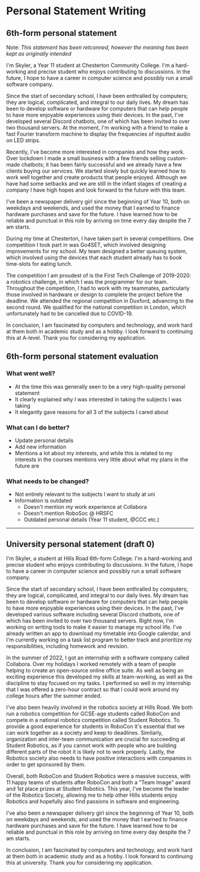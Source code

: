 # Personal Statement Writing

## 6th-form personal statement

<!-- spell-checker:words lockdown,chatbots,Duxford -->

Note: *This statement has been retconned, however the meaning has been kept as
originally intended*

I'm Skyler, a Year 11 student at Chesterton Community College. I'm a
hard-working and precise student who enjoys contributing to discussions. In the
future, I hope to have a career in computer science and possibly run a small
software company.

Since the start of secondary school, I have been enthralled by computers; they
are logical, complicated, and integral to our daily lives. My dream has been to
develop software or hardware for computers that can help people to have more
enjoyable experiences using their devices. In the past, I've developed several
Discord chatbots, one of which has been invited to over two thousand servers. At
the moment, I'm working with a friend to make a fast Fourier transform machine
to display the frequencies of inputted audio on LED strips.

Recently, I've become more interested in companies and how they work. Over
lockdown I made a small business with a few friends selling custom-made
chatbots; it has been fairly successful and we already have a few clients buying
our services. We started slowly but quickly learned how to work well together
and create products that people enjoyed. Although we have had some setbacks and
we are still in the infant stages of creating a company I have high hopes and
look forward to the future with this team.

I've been a newspaper delivery girl since the beginning of Year 10, both on
weekdays and weekends, and used the money that I earned to finance hardware
purchases and save for the future. I have learned how to be reliable and
punctual in this role by arriving on time every day despite the 7 am starts.

During my time at Chesterton, I have taken part in several competitions. One
competition I took part in was Go4SET, which involved designing improvements for
my school. My team designed a better queuing system, which involved using the
devices that each student already has to book time-slots for eating lunch.

The competition I am proudest of is the First Tech Challenge of 2019-2020: a
robotics challenge, in which I was the programmer for our team. Throughout the
competition, I had to work with my teammates, particularly those involved in
hardware or design to complete the project before the deadline. We attended the
regional competition in Duxford, advancing to the second round. We qualified for
the national competition in London, which unfortunately had to be cancelled due
to COVID-19.

In conclusion, I am fascinated by computers and technology, and work hard at
them both in academic study and as a hobby. I look forward to continuing this at
A-level. Thank you for considering my application.

## 6th-form personal statement evaluation

### What went well?

- At the time this was generally seen to be a very high-quality personal
  statement
- It clearly explained why I was interested in taking the subjects I was taking
- It elegantly gave reasons for all 3 of the subjects I cared about

### What can I do better?

- Update personal details
- Add new information
- Mentions a lot about my interests, and while this is related to my interests
  in the courses mentions very little about what my plans in the future are

### What needs to be changed?

<!-- spell-checker:words Robo,HRSFC -->

- Not entirely relevant to the subjects I want to study at uni
- Information is outdated
  - Doesn't mention my work experience at Collabora
  - Doesn't mention RoboSoc @ HRSFC
  - Outdated personal details (Year 11 student, @CCC etc.)

---

## University personal statement (draft 0)

<!-- spell-checker:words GCSE,RoboCon -->

I'm Skyler, a student at Hills Road 6th-form College. I'm a
hard-working and precise student who enjoys contributing to discussions. In the
future, I hope to have a career in computer science and possibly run a small
software company.

Since the start of secondary school, I have been enthralled by computers; they
are logical, complicated, and integral to our daily lives. My dream has been to
develop software or hardware for computers that can help people to have more
enjoyable experiences using their devices. In the past, I've developed various
software including several Discord chatbots, one of which has been invited to
over two thousand servers. Right now, I'm working on writing tools to make it
easier to manage my school life. I've already written an app to download my
timetable into Google calendar, and I'm currently working on a task list program
to better track and prioritize my responsibilities, including homework and
revision.

In the summer of 2022, I got an internship with a software company called
Collabora. Over my holidays I worked remotely with a team of people helping to
create an open-source online office suite. As well as being an exciting
experience this developed my skills at team-working, as well as the discipline
to stay focused on my tasks. I performed so well in my internship that I was
offered a zero-hour contract so that I could work around my college hours after
the summer ended.

I've also been heavily involved in the robotics society at Hills Road. We both
run a robotics competition for GCSE-age students called RoboCon and compete in a
national robotics competition called Student Robotics. To provide a good
experience for students in RoboCon it's essential that we can work together as a
society and keep to deadlines. Similarly, organization and inter-team
communication are crucial for succeeding at Student Robotics, as if you cannot
work with people who are building different parts of the robot it is likely not
to work properly. Lastly, the Robotics society also needs to have positive
interactions with companies in order to get sponsored by them.

Overall, both RoboCon and Student Robotics were a massive success, with 11 happy
teams of students after RoboCon and both a "Team Image" award and 1st place
prizes at Student Robotics. This year, I've become the leader of
the Robotics Society, allowing me to help other Hills students enjoy Robotics
and hopefully also find passions in software and engineering.

I've also been a newspaper delivery girl since the beginning of Year 10, both on
weekdays and weekends, and used the money that I earned to finance hardware
purchases and save for the future. I have learned how to be reliable and
punctual in this role by arriving on time every day despite the 7 am starts.

In conclusion, I am fascinated by computers and technology, and work hard at
them both in academic study and as a hobby. I look forward to continuing this at
university. Thank you for considering my application.

